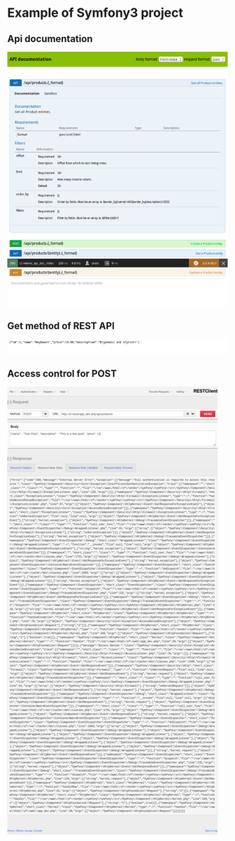 Example of Symfony3 project
===========================

## Api documentation

![API doc](doc/apidoc.png "API documentation")

## Get method of REST API

![REST](doc/get.png "Get method of REST API")

## Access control for POST

![OAuth](doc/auth.png "OAuth")